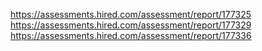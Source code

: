 https://assessments.hired.com/assessment/report/177325
https://assessments.hired.com/assessment/report/177329
https://assessments.hired.com/assessment/report/177336